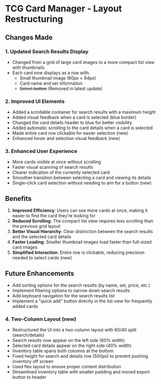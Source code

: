 # TCG Card Manager - Layout Restructuring

## Changes Made

### 1. Updated Search Results Display
- Changed from a grid of large card images to a more compact list view with thumbnails
- Each card now displays as a row with:
  - Small thumbnail image (60px × 84px)
  - Card name and set information
  - ~~Select button~~ (Removed in latest update)

### 2. Improved UI Elements
- Added a scrollable container for search results with a maximum height
- Added visual feedback when a card is selected (blue border)
- Changed the card details header to blue for better visibility
- Added automatic scrolling to the card details when a card is selected
- Made entire card row clickable for easier selection (new)
- Enhanced hover and selection visual feedback (new)

### 3. Enhanced User Experience
- More cards visible at once without scrolling
- Faster visual scanning of search results
- Clearer indication of the currently selected card
- Smoother transition between selecting a card and viewing its details
- Single-click card selection without needing to aim for a button (new)

## Benefits

1. **Improved Efficiency**: Users can see more cards at once, making it easier to find the card they're looking for
2. **Reduced Scrolling**: The compact list view requires less scrolling than the previous grid layout
3. **Better Visual Hierarchy**: Clear distinction between the search results and the selected card details
4. **Faster Loading**: Smaller thumbnail images load faster than full-sized card images
5. **Simplified Interaction**: Entire row is clickable, reducing precision needed to select cards (new)

## Future Enhancements

- Add sorting options for the search results (by name, set, price, etc.)
- Implement filtering options to narrow down search results
- Add keyboard navigation for the search results list
- Implement a "quick add" button directly in the list view for frequently added cards
### 4. Two-Column Layout (new)
- Restructured the UI into a two-column layout with 60/40 split (search/details)
- Search results now appear on the left side (60% width)
- Selected card details appear on the right side (40% width)
- Inventory table spans both columns at the bottom
- Fixed height for search and details row (500px) to prevent pushing inventory off screen
- Used flex layout to ensure proper content distribution
- Streamlined inventory table with smaller padding and moved export button to header
